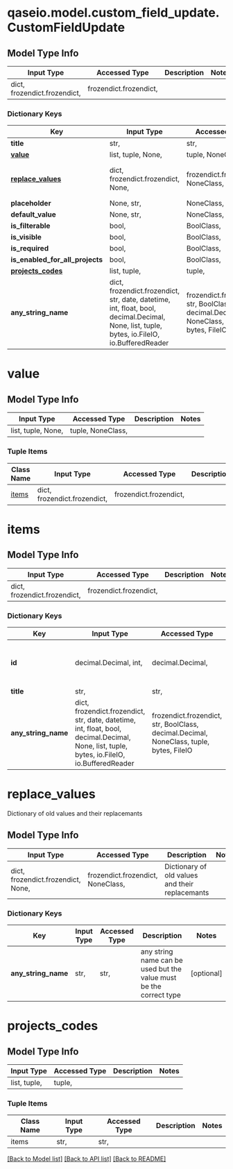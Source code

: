 # qaseio.model.custom_field_update.CustomFieldUpdate

## Model Type Info
Input Type | Accessed Type | Description | Notes
------------ | ------------- | ------------- | -------------
dict, frozendict.frozendict,  | frozendict.frozendict,  |  | 

### Dictionary Keys
Key | Input Type | Accessed Type | Description | Notes
------------ | ------------- | ------------- | ------------- | -------------
**title** | str,  | str,  |  | 
**[value](#value)** | list, tuple, None,  | tuple, NoneClass,  |  | [optional] 
**[replace_values](#replace_values)** | dict, frozendict.frozendict, None,  | frozendict.frozendict, NoneClass,  | Dictionary of old values and their replacemants | [optional] 
**placeholder** | None, str,  | NoneClass, str,  |  | [optional] 
**default_value** | None, str,  | NoneClass, str,  |  | [optional] 
**is_filterable** | bool,  | BoolClass,  |  | [optional] 
**is_visible** | bool,  | BoolClass,  |  | [optional] 
**is_required** | bool,  | BoolClass,  |  | [optional] 
**is_enabled_for_all_projects** | bool,  | BoolClass,  |  | [optional] 
**[projects_codes](#projects_codes)** | list, tuple,  | tuple,  |  | [optional] 
**any_string_name** | dict, frozendict.frozendict, str, date, datetime, int, float, bool, decimal.Decimal, None, list, tuple, bytes, io.FileIO, io.BufferedReader | frozendict.frozendict, str, BoolClass, decimal.Decimal, NoneClass, tuple, bytes, FileIO | any string name can be used but the value must be the correct type | [optional]

# value

## Model Type Info
Input Type | Accessed Type | Description | Notes
------------ | ------------- | ------------- | -------------
list, tuple, None,  | tuple, NoneClass,  |  | 

### Tuple Items
Class Name | Input Type | Accessed Type | Description | Notes
------------- | ------------- | ------------- | ------------- | -------------
[items](#items) | dict, frozendict.frozendict,  | frozendict.frozendict,  |  | 

# items

## Model Type Info
Input Type | Accessed Type | Description | Notes
------------ | ------------- | ------------- | -------------
dict, frozendict.frozendict,  | frozendict.frozendict,  |  | 

### Dictionary Keys
Key | Input Type | Accessed Type | Description | Notes
------------ | ------------- | ------------- | ------------- | -------------
**id** | decimal.Decimal, int,  | decimal.Decimal,  |  | [optional] value must be a 64 bit integer
**title** | str,  | str,  |  | [optional] 
**any_string_name** | dict, frozendict.frozendict, str, date, datetime, int, float, bool, decimal.Decimal, None, list, tuple, bytes, io.FileIO, io.BufferedReader | frozendict.frozendict, str, BoolClass, decimal.Decimal, NoneClass, tuple, bytes, FileIO | any string name can be used but the value must be the correct type | [optional]

# replace_values

Dictionary of old values and their replacemants

## Model Type Info
Input Type | Accessed Type | Description | Notes
------------ | ------------- | ------------- | -------------
dict, frozendict.frozendict, None,  | frozendict.frozendict, NoneClass,  | Dictionary of old values and their replacemants | 

### Dictionary Keys
Key | Input Type | Accessed Type | Description | Notes
------------ | ------------- | ------------- | ------------- | -------------
**any_string_name** | str,  | str,  | any string name can be used but the value must be the correct type | [optional] 

# projects_codes

## Model Type Info
Input Type | Accessed Type | Description | Notes
------------ | ------------- | ------------- | -------------
list, tuple,  | tuple,  |  | 

### Tuple Items
Class Name | Input Type | Accessed Type | Description | Notes
------------- | ------------- | ------------- | ------------- | -------------
items | str,  | str,  |  | 

[[Back to Model list]](../../README.md#documentation-for-models) [[Back to API list]](../../README.md#documentation-for-api-endpoints) [[Back to README]](../../README.md)

